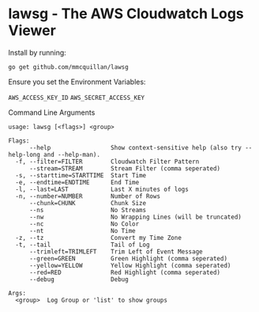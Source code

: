# lawsg - The AWS Cloudwatch Logs Viewer


Install by running:

`go get github.com/mmcquillan/lawsg`



Ensure you set the Environment Variables:

`AWS_ACCESS_KEY_ID`
`AWS_SECRET_ACCESS_KEY`



Command Line Arguments
```
usage: lawsg [<flags>] <group>

Flags:
      --help                 Show context-sensitive help (also try --help-long and --help-man).
  -f, --filter=FILTER        Cloudwatch Filter Pattern
      --stream=STREAM        Stream Filter (comma seperated)
  -s, --starttime=STARTTIME  Start Time
  -e, --endtime=ENDTIME      End Time
  -l, --last=LAST            Last X minutes of logs
  -n, --number=NUMBER        Number of Rows
      --chunk=CHUNK          Chunk Size
      --ns                   No Streams
      --nw                   No Wrapping Lines (will be truncated)
      --nc                   No Color
      --nt                   No Time
  -z, --tz                   Convert my Time Zone
  -t, --tail                 Tail of Log
      --trimleft=TRIMLEFT    Trim Left of Event Message
      --green=GREEN          Green Highlight (comma seperated)
      --yellow=YELLOW        Yellow Highlight (comma seperated)
      --red=RED              Red Highlight (comma seperated)
      --debug                Debug

Args:
  <group>  Log Group or 'list' to show groups
```
